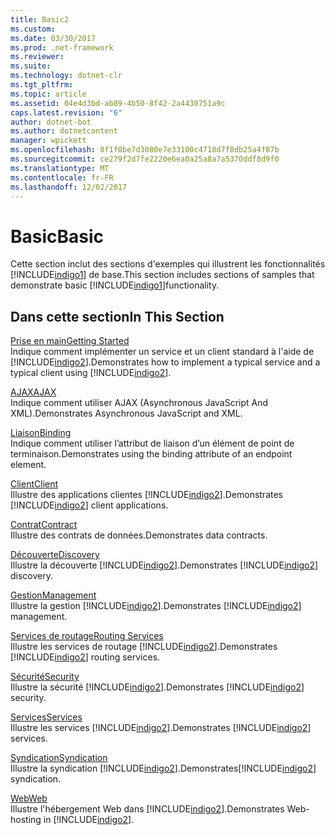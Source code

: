 ```yaml
---
title: Basic2
ms.custom: 
ms.date: 03/30/2017
ms.prod: .net-framework
ms.reviewer: 
ms.suite: 
ms.technology: dotnet-clr
ms.tgt_pltfrm: 
ms.topic: article
ms.assetid: 04e4d3bd-ab89-4b50-8f42-2a4430751a9c
caps.latest.revision: "6"
author: dotnet-bot
ms.author: dotnetcontent
manager: wpickett
ms.openlocfilehash: 8f1f0be7d3080e7e33100c4718d7f8db25a4f87b
ms.sourcegitcommit: ce279f2d7fe2220e6ea0a25a8a7a5370ddf8d9f0
ms.translationtype: MT
ms.contentlocale: fr-FR
ms.lasthandoff: 12/02/2017
---
```

# <a name="basic"></a><span data-ttu-id="24f0a-102">Basic</span><span class="sxs-lookup"><span data-stu-id="24f0a-102">Basic</span></span>
<span data-ttu-id="24f0a-103">Cette section inclut des sections d'exemples qui illustrent les fonctionnalités [!INCLUDE[indigo1](../../../../includes/indigo1-md.md)] de base.</span><span class="sxs-lookup"><span data-stu-id="24f0a-103">This section includes sections of samples that demonstrate basic [!INCLUDE[indigo1](../../../../includes/indigo1-md.md)]functionality.</span></span>  
  
## <a name="in-this-section"></a><span data-ttu-id="24f0a-104">Dans cette section</span><span class="sxs-lookup"><span data-stu-id="24f0a-104">In This Section</span></span>  
 [<span data-ttu-id="24f0a-105">Prise en main</span><span class="sxs-lookup"><span data-stu-id="24f0a-105">Getting Started</span></span>](../../../../docs/framework/wcf/samples/getting-started-sample.md)  
 <span data-ttu-id="24f0a-106">Indique comment implémenter un service et un client standard à l'aide de [!INCLUDE[indigo2](../../../../includes/indigo2-md.md)].</span><span class="sxs-lookup"><span data-stu-id="24f0a-106">Demonstrates how to implement a typical service and a typical client using [!INCLUDE[indigo2](../../../../includes/indigo2-md.md)].</span></span>  
  
 [<span data-ttu-id="24f0a-107">AJAX</span><span class="sxs-lookup"><span data-stu-id="24f0a-107">AJAX</span></span>](../../../../docs/framework/wcf/samples/ajax.md)  
 <span data-ttu-id="24f0a-108">Indique comment utiliser AJAX (Asynchronous JavaScript And XML).</span><span class="sxs-lookup"><span data-stu-id="24f0a-108">Demonstrates Asynchronous JavaScript and XML.</span></span>  
  
 [<span data-ttu-id="24f0a-109">Liaison</span><span class="sxs-lookup"><span data-stu-id="24f0a-109">Binding</span></span>](../../../../docs/framework/wcf/samples/binding.md)  
 <span data-ttu-id="24f0a-110">Indique comment utiliser l’attribut de liaison d’un élément de point de terminaison.</span><span class="sxs-lookup"><span data-stu-id="24f0a-110">Demonstrates using the binding attribute of an endpoint element.</span></span>  
  
 [<span data-ttu-id="24f0a-111">Client</span><span class="sxs-lookup"><span data-stu-id="24f0a-111">Client</span></span>](../../../../docs/framework/wcf/samples/client.md)  
 <span data-ttu-id="24f0a-112">Illustre des applications clientes [!INCLUDE[indigo2](../../../../includes/indigo2-md.md)].</span><span class="sxs-lookup"><span data-stu-id="24f0a-112">Demonstrates [!INCLUDE[indigo2](../../../../includes/indigo2-md.md)] client applications.</span></span>  
  
 [<span data-ttu-id="24f0a-113">Contrat</span><span class="sxs-lookup"><span data-stu-id="24f0a-113">Contract</span></span>](../../../../docs/framework/wcf/samples/contract.md)  
 <span data-ttu-id="24f0a-114">Illustre des contrats de données.</span><span class="sxs-lookup"><span data-stu-id="24f0a-114">Demonstrates data contracts.</span></span>  
  
 [<span data-ttu-id="24f0a-115">Découverte</span><span class="sxs-lookup"><span data-stu-id="24f0a-115">Discovery</span></span>](../../../../docs/framework/wcf/samples/discovery-samples.md)  
 <span data-ttu-id="24f0a-116">Illustre la découverte [!INCLUDE[indigo2](../../../../includes/indigo2-md.md)].</span><span class="sxs-lookup"><span data-stu-id="24f0a-116">Demonstrates [!INCLUDE[indigo2](../../../../includes/indigo2-md.md)] discovery.</span></span>  
  
 [<span data-ttu-id="24f0a-117">Gestion</span><span class="sxs-lookup"><span data-stu-id="24f0a-117">Management</span></span>](../../../../docs/framework/wcf/samples/management.md)  
 <span data-ttu-id="24f0a-118">Illustre la gestion [!INCLUDE[indigo2](../../../../includes/indigo2-md.md)].</span><span class="sxs-lookup"><span data-stu-id="24f0a-118">Demonstrates [!INCLUDE[indigo2](../../../../includes/indigo2-md.md)] management.</span></span>  
  
 [<span data-ttu-id="24f0a-119">Services de routage</span><span class="sxs-lookup"><span data-stu-id="24f0a-119">Routing Services</span></span>](../../../../docs/framework/wcf/samples/routing-services.md)  
 <span data-ttu-id="24f0a-120">Illustre les services de routage [!INCLUDE[indigo2](../../../../includes/indigo2-md.md)].</span><span class="sxs-lookup"><span data-stu-id="24f0a-120">Demonstrates [!INCLUDE[indigo2](../../../../includes/indigo2-md.md)] routing services.</span></span>  
  
 [<span data-ttu-id="24f0a-121">Sécurité</span><span class="sxs-lookup"><span data-stu-id="24f0a-121">Security</span></span>](../../../../docs/framework/wcf/samples/security-in-wcf.md)  
 <span data-ttu-id="24f0a-122">Illustre la sécurité [!INCLUDE[indigo2](../../../../includes/indigo2-md.md)].</span><span class="sxs-lookup"><span data-stu-id="24f0a-122">Demonstrates [!INCLUDE[indigo2](../../../../includes/indigo2-md.md)] security.</span></span>  
  
 [<span data-ttu-id="24f0a-123">Services</span><span class="sxs-lookup"><span data-stu-id="24f0a-123">Services</span></span>](../../../../docs/framework/wcf/samples/services.md)  
 <span data-ttu-id="24f0a-124">Illustre les services [!INCLUDE[indigo2](../../../../includes/indigo2-md.md)].</span><span class="sxs-lookup"><span data-stu-id="24f0a-124">Demonstrates [!INCLUDE[indigo2](../../../../includes/indigo2-md.md)] services.</span></span>  
  
 [<span data-ttu-id="24f0a-125">Syndication</span><span class="sxs-lookup"><span data-stu-id="24f0a-125">Syndication</span></span>](../../../../docs/framework/wcf/samples/syndication.md)  
 <span data-ttu-id="24f0a-126">Illustre la syndication [!INCLUDE[indigo2](../../../../includes/indigo2-md.md)].</span><span class="sxs-lookup"><span data-stu-id="24f0a-126">Demonstrates[!INCLUDE[indigo2](../../../../includes/indigo2-md.md)] syndication.</span></span>  
  
 [<span data-ttu-id="24f0a-127">Web</span><span class="sxs-lookup"><span data-stu-id="24f0a-127">Web</span></span>](../../../../docs/framework/wcf/samples/web.md)  
 <span data-ttu-id="24f0a-128">Illustre l'hébergement Web dans [!INCLUDE[indigo2](../../../../includes/indigo2-md.md)].</span><span class="sxs-lookup"><span data-stu-id="24f0a-128">Demonstrates Web-hosting in [!INCLUDE[indigo2](../../../../includes/indigo2-md.md)].</span></span>
